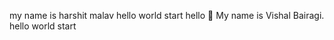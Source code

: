 


my name is harshit malav 
hello world 
start 
hello 👋 
My name is Vishal Bairagi.
hello world
start 
